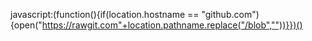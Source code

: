 javascript:(function(){if(location.hostname == "github.com"){open("https://rawgit.com"+location.pathname.replace("/blob",""))}})()
